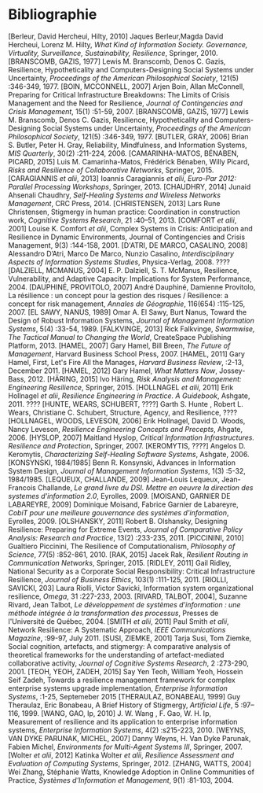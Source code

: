 # Bibliographie

[Berleur, David Hercheui, Hilty, 2010] Jaques Berleur,Magda David Hercheui, Lorenz M. Hilty, *What Kind of Information Society. Governance, Virtuality, Surveillance, Sustainability, Resilience*, Springer, 2010.
[BRANSCOMB, GAZIS, 1977] Lewis M. Branscomb, Denos C. Gazis, Resilience, Hypotheticality and Computers-Designing Social Systems under Uncertainty, *Proceedings of the American Philosophical Society*, 121(5) :346-349, 1977.
[BOIN, MCCONNELL, 2007] Arjen Boin, Allan McConnell, Preparing for Critical Infrastructure Breakdowns: The Limits of Crisis Management and the Need for Resilience, *Journal of Contingencies and Crisis Management*, 15(1) :51-59, 2007.
[BRANSCOMB, GAZIS, 1977] Lewis M. Branscomb, Denos C. Gazis, Resilience, Hypotheticality and Computers-Designing Social Systems under Uncertainty, *Proceedings of the American Philosophical Society*, 121(5) :346-349, 1977.
[BUTLER, GRAY, 2006] Brian S. Butler, Peter H. Gray, Reliability, Mindfulness, and Information Systems, *MIS Quarterly*, 30(2) :211-224, 2006.
[CAMARINHA-MATOS, BÉNABEN, PICARD, 2015] Luis M. Camarinha-Matos, Frédérick Bénaben, Willy Picard, *Risks and Resilience of Collaborative Networks*, Springer, 2015.
[CARAGIANNIS *et alii*, 2013] Ioannis Caragiannis *et alii*, *Euro-Par 2012: Parallel Processing Workshops*, Springer, 2013.
[CHAUDHRY, 2014] Junaid Ahsenali Chaudhry, *Self-Healing Systems and Wireless Networks Management*, CRC Press, 2014.
[CHRISTENSEN, 2013] Lars Rune Christensen, Stigmergy in human practice: Coordination in construction work, *Cognitive Systems Research*, 21 :40–51, 2013.
[COMFORT *et alii*, 2001] Louise K. Comfort *et alii*, Complex Systems in Crisis: Anticipation and Resilience in Dynamic Environments, Journal of Contingencies and Crisis Management, 9(3) :144-158, 2001.
[D'ATRI, DE MARCO, CASALINO, 2008] Alessandro D’Atri, Marco De Marco, Nunzio Casalino, *Interdisciplinary Aspects of Information Systems Studies*, Physica-Verlag, 2008.
????[DALZIELL, MCMANUS, 2004] E. P. Dalziell, S. T. McManus, Resilience, Vulnerability, and Adaptive Capacity: Implications for System Performance, 2004.
[DAUPHINÉ, PROVITOLO, 2007] André Dauphiné, Damienne Provitolo, La résilience : un concept pour la gestion des risques / Resilience: a concept for risk management, *Annales de Géographie*, 116(654) :115-125, 2007.
[EL SAWY, NANUS, 1989] Omar A. El Sawy, Burt Nanus, Toward the Design of Robust Information Systems, *Journal of Management Information Systems*, 5(4) :33-54, 1989.
[FALKVINGE, 2013] Rick Falkvinge, *Swarmwise, The Tactical Manual to Changing the World*, CreateSpace Publishing Platform, 2013.
[HAMEL, 2007] Gary Hamel, Bill Breen, *The Future of Management*, Harvard Business School Press, 2007.
[HAMEL, 2011] Gary Hamel, First, Let's Fire All the Manages, *Harvard Business Review*, :2-13, December 2011.
[HAMEL, 2012] Gary Hamel, *What Matters Now*, Jossey-Bass, 2012.
[HÄRING, 2015] Ivo Häring, *Risk Analysis and Management: Engineering Resilience*, Springer, 2015.
[HOLLNAGEL *et alii*, 2011] Erik Hollnagel *et alii*, *Resilience Engineering in Practice. A Guidebook*, Ashgate, 2011.
???? [HUNTE, WEARS, SCHUBERT, ????] Garth S. Hunte , Robert L. Wears, Christiane C. Schubert, Structure, Agency, and Resilience, ????
[HOLLNAGEL, WOODS, LEVESON, 2006] Erik Hollnagel, David D. Woods, Nancy Leveson, *Resilience Engineering Concepts and Precepts*, Ahgate, 2006.
[HYSLOP, 2007] Maitland Hyslop, *Critical Information Infrastructures. Resilience and Protection*, Springer, 2007.
[KEROMYTIS, ????] Angelos D. Keromytis, *Characterizing Self-Healing Software Systems*, Ashgate, 2006.
[KONSYNSKI, 1984/1985] Benn R. Konsynski, Advances in Information System Design, *Journal of Management Information Systems*, 1(3) :5-32, 1984/1985.
[LEQUEUX, CHALLANDE, 2009] Jean-Louis Lequeux, Jean-Francois Challande, *Le grand livre du DSI. Mettre en oeuvre la direction des systemes d'information 2.0*, Eyrolles, 2009.
[MOISAND, GARNIER DE LABAREYRE, 2009] Dominique Moisand, Fabrice Garnier de Labareyre, *CobiT pour une meilleure gouvernance des systèmes d'information*, Eyrolles, 2009.
[OLSHANSKY, 2011] Robert B. Olshansky, Designing Resilience: Preparing for Extreme Events, *Journal of Comparative Policy Analysis: Research and Practice*, 13(2) :233-235, 2011.
[PICCININI, 2010] Gualtiero Piccinini, The Resilience of Computationalism, *Philosophy of Science*, 77(5) :852-861, 2010.
[RAK, 2015] Jacek Rak, *Resilient Routing in Communication Networks*, Springer, 2015.
[RIDLEY, 2011] Gail Ridley, National Security as a Corporate Social Responsibility: Critical Infrastructure Resilience, *Journal of Business Ethics*, 103(1) :111-125, 2011.
[RIOLLI, SAVICKI, 203] Laura Riolli, Victor Savicki, Information system organizational resilience, *Omega*, 31 :227-233, 2003.
[RIVARD, TALBOT, 2004], Suzanne Rivard, Jean Talbot, *Le développement de systèmes d’information : une méthode intégrée à la transformation des processus*, Presses de l'Université de Québec, 2004.
[SMITH *et alii*, 2011] Paul Smith *et alii*, Network Resilience: A Systematic Approach, *IEEE Communications Magazine*, :99-97, July 2011.
[SUSI, ZIEMKE, 2001] Tarja Susi, Tom Ziemke, Social cognition, artefacts, and stigmergy: A comparative analysis of theoretical frameworks for the understanding of artefact-mediated collaborative activity, *Journal of Cognitive Systems Research*, 2 :273-290, 2001.
[TEOH, YEOH, ZADEH, 2015] Say Yen Teoh, William Yeoh, Hossein Seif Zadeh, Towards a resilience management framework for complex enterprise systems upgrade implementation, *Enterprise Information Systems*, :1-25, Septemeber 2015
[THERAULAZ, BONABEAU, 1999] Guy Theraulaz, Eric Bonabeau, A Brief History of Stigmergy, *Artificial Life*, 5 :97–116, 1999.
[WANG, GAO, Ip, 2010] J. W. Wang , F. Gao, W. H. Ip, Measurement of resilience and its application to enterprise information systems, *Enterprise Information Systems*, 4(2) :s215-223, 2010.
[WEYNS, VAN DYKE PARUNAK, MICHEL, 2007] Danny Weyns, H. Van Dyke Parunak, Fabien Michel, *Environments for Multi-Agent Systems III*, Springer, 2007.
[Wolter  *et alii*, 2012] Katinka Wolter *et alii*, *Resilience Assessment and Evaluation of Computing Systems*, Springer, 2012.
[ZHANG, WATTS, 2004] Wei Zhang, Stéphanie Watts, Knowledge Adoption in Online Communities of Practice, *Systèmes d'Information et Management*, 9(1) :81-103, 2004.
